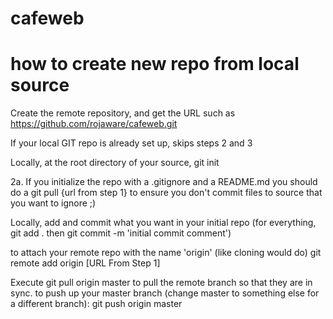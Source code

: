# cafeweb

# how to create new repo from local source
Create the remote repository, and get the URL such as  https://github.com/rojaware/cafeweb.git

If your local GIT repo is already set up, skips steps 2 and 3

Locally, at the root directory of your source, git init

2a. If you initialize the repo with a .gitignore and a README.md you should do a git pull {url from step 1} to ensure you don't commit files to source that you want to ignore ;)

Locally, add and commit what you want in your initial repo (for everything, git add . then  git commit -m 'initial commit comment')

to attach your remote repo with the name 'origin' (like cloning would do)
git remote add origin [URL From Step 1]

Execute git pull origin master to pull the remote branch so that they are in sync.
to push up your master branch (change master to something else for a different branch):
git push origin master
